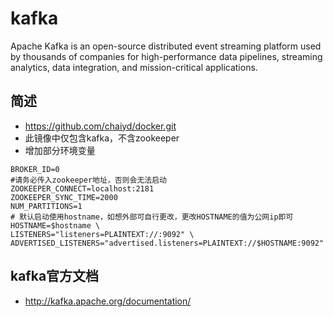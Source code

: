 # kafka

Apache Kafka is an open-source distributed event streaming platform used by thousands of companies for high-performance data pipelines, streaming analytics, data integration, and mission-critical applications.

## 简述
- https://github.com/chaiyd/docker.git
- 此镜像中仅包含kafka，不含zookeeper
- 增加部分环境变量
```
BROKER_ID=0
#请务必传入zookeeper地址，否则会无法启动
ZOOKEEPER_CONNECT=localhost:2181
ZOOKEEPER_SYNC_TIME=2000
NUM_PARTITIONS=1
# 默认启动使用hostname，如想外部可自行更改，更改HOSTNAME的值为公网ip即可
HOSTNAME=$hostname \
LISTENERS="listeners=PLAINTEXT://:9092" \
ADVERTISED_LISTENERS="advertised.listeners=PLAINTEXT://$HOSTNAME:9092"
``` 

## kafka官方文档
- http://kafka.apache.org/documentation/
